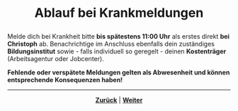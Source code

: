 # <p align="center">Ablauf bei Krankmeldungen</p>

Melde dich bei Krankheit bitte **bis spätestens 11:00 Uhr** als erstes direkt **bei Christoph** ab. Benachrichtige im Anschluss ebenfalls dein zuständiges **Bildungsinstitut** sowie - falls individuell so geregelt - deinen **Kostenträger** (Arbeitsagentur oder Jobcenter).


**Fehlende oder verspätete Meldungen gelten als Abwesenheit und können entsprechende Konsequenzen haben!**

---

<p align="center">
<a href="/docs/01-organisation/04-urlaub/README.md"><strong>Zurück</strong></a> | <a href="/docs/01-organisation/06-mutterschutz_und_elternzeit/README.md"><strong>Weiter</strong></a>
</p>
